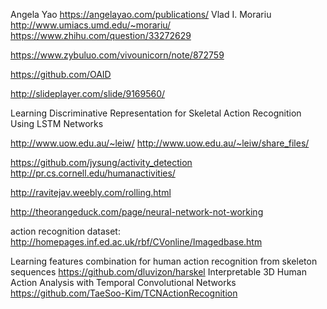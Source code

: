 Angela Yao https://angelayao.com/publications/
Vlad I. Morariu http://www.umiacs.umd.edu/~morariu/
https://www.zhihu.com/question/33272629

https://www.zybuluo.com/vivounicorn/note/872759

https://github.com/OAID

http://slideplayer.com/slide/9169560/

Learning Discriminative Representation for Skeletal Action Recognition Using LSTM Networks

http://www.uow.edu.au/~leiw/
http://www.uow.edu.au/~leiw/share_files/

https://github.com/jysung/activity_detection
http://pr.cs.cornell.edu/humanactivities/

http://ravitejav.weebly.com/rolling.html

http://theorangeduck.com/page/neural-network-not-working


action recognition dataset: http://homepages.inf.ed.ac.uk/rbf/CVonline/Imagedbase.htm

Learning features combination for human action recognition from skeleton sequences https://github.com/dluvizon/harskel
Interpretable 3D Human Action Analysis with Temporal Convolutional Networks https://github.com/TaeSoo-Kim/TCNActionRecognition


